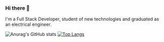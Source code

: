 ### Hi there 👋
I'm a Full Stack Developer, student of new technologies and graduated as an electrical engineer.

![Anurag's GitHub stats](https://github-readme-stats.vercel.app/api?username=rovedabr&show_icons=true&hide=contribs,prs&cache_seconds=86400&theme=prussian)
[![Top Langs](https://github-readme-stats.vercel.app/api/top-langs/?username=rovedabr&layout=compact)](https://github.com/anuraghazra/github-readme-stats)

